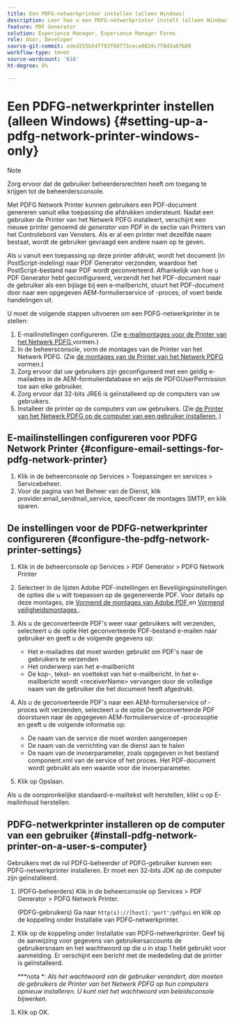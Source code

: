 ```yaml
---
title: Een PDFG-netwerkprinter instellen (alleen Windows)
description: Leer hoe u een PDFG-netwerkprinter instelt (alleen Windows)
feature: PDF Generator
solution: Experience Manager, Experience Manager Forms
role: User, Developer
source-git-commit: eded255b54ff83f60f73cece8824c778d3a87680
workflow-type: tm+mt
source-wordcount: '616'
ht-degree: 0%

---
```


# Een PDFG-netwerkprinter instellen (alleen Windows) {#setting-up-a-pdfg-network-printer-windows-only}

>[!NOTE]
> 
> Zorg ervoor dat de gebruiker beheerdersrechten heeft om toegang te krijgen tot de beheerdersconsole.

Met PDFG Network Printer kunnen gebruikers een PDF-document genereren vanuit elke toepassing die afdrukken ondersteunt. Nadat een gebruiker de Printer van het Netwerk PDFG installeert, verschijnt een nieuwe printer genoemd *de generator van PDF* in de sectie van Printers van het Controlebord van Vensters. Als er al een printer met dezelfde naam bestaat, wordt de gebruiker gevraagd een andere naam op te geven.

Als u vanuit een toepassing op deze printer afdrukt, wordt het document (in PostScript-indeling) naar PDF Generator verzonden, waardoor het PostScript-bestand naar PDF wordt geconverteerd. Afhankelijk van hoe u PDF Generator hebt geconfigureerd, verzendt het het PDF-document naar de gebruiker als een bijlage bij een e-mailbericht, stuurt het PDF-document door naar een opgegeven AEM-formulierservice of -proces, of voert beide handelingen uit.

U moet de volgende stappen uitvoeren om een PDFG-netwerkprinter in te stellen:

1. E-mailinstellingen configureren. (Zie [ e-mailmontages voor de Printer van het Netwerk PDFG ](setting-pdfg-network-printer-windows.md#configure-email-settings-for-pdfg-network-printer) vormen.)
1. In de beheersconsole, vorm de montages van de Printer van het Netwerk PDFG. (Zie [ de montages van de Printer van het Netwerk PDFG ](setting-pdfg-network-printer-windows.md#configure-the-pdfg-network-printer-settings) vormen.)
1. Zorg ervoor dat uw gebruikers zijn geconfigureerd met een geldig e-mailadres in de AEM-formulierdatabase en wijs de PDFGUserPermission toe aan elke gebruiker. <!-- Fix broken link See Setting up and organizing users -->
1. Zorg ervoor dat 32-bits JRE6 is geïnstalleerd op de computers van uw gebruikers.
1. Installeer de printer op de computers van uw gebruikers. (Zie [ de Printer van het Netwerk PDFG op de computer van een gebruiker installeren ](setting-pdfg-network-printer-windows.md#install-pdfg-network-printer-on-a-user-s-computer).)

## E-mailinstellingen configureren voor PDFG Network Printer {#configure-email-settings-for-pdfg-network-printer}

1. Klik in de beheerconsole op Services > Toepassingen en services > Servicebeheer.
1. Voor de pagina van het Beheer van de Dienst, klik provider.email_sendmail_service, specificeer de montages SMTP, en klik sparen.

## De instellingen voor de PDFG-netwerkprinter configureren {#configure-the-pdfg-network-printer-settings}

1. Klik in de beheerconsole op Services > PDF Generator > PDFG Network Printer
1. Selecteer in de lijsten Adobe PDF-instellingen en Beveiligingsinstellingen de opties die u wilt toepassen op de gegenereerde PDF. Voor details op deze montages, zie [ Vormend de montages van Adobe PDF ](/help/forms/using/admin-help/configuring-pdf-settings.md#configuring-adobe-pdf-settings) en [ Vormend veiligheidsmontages ](/help/forms/using/admin-help/configuring-security-settings.md#configuring-security-settings).
1. Als u de geconverteerde PDF&#39;s weer naar gebruikers wilt verzenden, selecteert u de optie Het geconverteerde PDF-bestand e-mailen naar gebruiker en geeft u de volgende gegevens op:

   * Het e-mailadres dat moet worden gebruikt om PDF&#39;s naar de gebruikers te verzenden
   * Het onderwerp van het e-mailbericht
   * De kop-, tekst- en voettekst van het e-mailbericht. In het e-mailbericht wordt &lt;receiverName> vervangen door de volledige naam van de gebruiker die het document heeft afgedrukt.

1. Als u de geconverteerde PDF&#39;s naar een AEM-formulierservice of -proces wilt verzenden, selecteert u de optie De geconverteerde PDF doorsturen naar de opgegeven AEM-formulierservice of -procesoptie en geeft u de volgende informatie op:

   * De naam van de service die moet worden aangeroepen
   * De naam van de verrichting van de dienst aan te halen
   * De naam van de invoerparameter, zoals opgegeven in het bestand component.xml van de service of het proces. Het PDF-document wordt gebruikt als een waarde voor die invoerparameter.

1. Klik op Opslaan.

Als u de oorspronkelijke standaard-e-mailtekst wilt herstellen, klikt u op E-mailinhoud herstellen.

## PDFG-netwerkprinter installeren op de computer van een gebruiker {#install-pdfg-network-printer-on-a-user-s-computer}

Gebruikers met de rol PDFG-beheerder of PDFG-gebruiker kunnen een PDFG-netwerkprinter installeren. Er moet een 32-bits JDK op de computer zijn geïnstalleerd.

1. (PDFG-beheerders) Klik in de beheerconsole op Services > PDF Generator > PDFG Network Printer.

   (PDFG-gebruikers) Ga naar `http(s)://[host]:'port'/pdfgui` en klik op de koppeling onder Installatie van PDFG-netwerkprinter.

1. Klik op de koppeling onder Installatie van PDFG-netwerkprinter. Geef bij de aanwijzing voor gegevens van gebruikersaccounts de gebruikersnaam en het wachtwoord op die u in stap 1 hebt gebruikt voor aanmelding. Er verschijnt een bericht met de mededeling dat de printer is geïnstalleerd.

   ***nota **: Als het wachtwoord van de gebruiker verandert, dan moeten de gebruikers de Printer van het Netwerk PDFG op hun computers opnieuw installeren. U kunt niet het wachtwoord van beleidsconsole bijwerken.*

1. Klik op OK.

